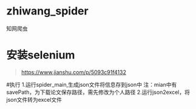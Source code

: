 # zhiwang_spider
知网爬虫

# 安装selenium

>https://www.jianshu.com/p/5093c91f4132

#执行
1.运行spider_main,生成json文件将信息存到json中
注：mian中有savePath，为下载论文保存路径，需先修改为个人路径
2.运行json2excel，将json文件转为excel文件
